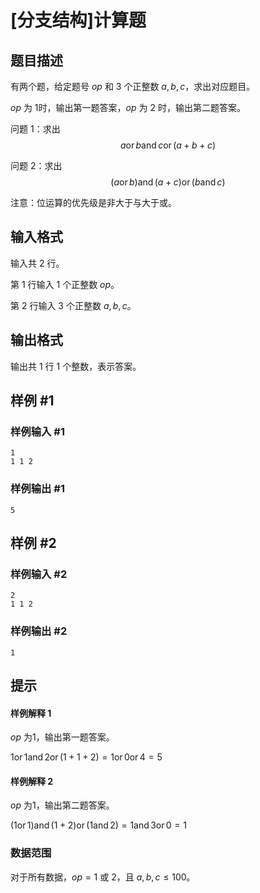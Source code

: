 # [分支结构]计算题

## 题目描述

有两个题，给定题号 $op$ 和 $3$ 个正整数 $a,b,c$，求出对应题目。

$op$ 为 1时，输出第一题答案，$op$ 为 2 时，输出第二题答案。

问题 1：求出 
$$
a \operatorname{or} b\operatorname{and} c \operatorname{or} (a+b+c)
$$

问题 2：求出 
$$
(a \operatorname{or} b)\operatorname{and} (a+c) \operatorname{or} (b\operatorname {and}c)
$$

注意：位运算的优先级是非大于与大于或。

## 输入格式

输入共 $2$ 行。

第 $1$ 行输入 $1$ 个正整数 $op$。

第 $2$ 行输入 $3$ 个正整数 $a,b,c$。

## 输出格式

输出共 $1$ 行 $1$ 个整数，表示答案。

## 样例 #1

### 样例输入 #1

```
1
1 1 2
```

### 样例输出 #1

```
5
```

## 样例 #2

### 样例输入 #2

```
2
1 1 2
```

### 样例输出 #2

```
1
```

## 提示

#### 样例解释 1

$op$ 为1，输出第一题答案。

$1\operatorname{or}1\operatorname{and}2\operatorname{or}(1+1+2)=1\operatorname{or}0\operatorname{or}4=5$

#### 样例解释 2

$op$ 为1，输出第二题答案。

$(1\operatorname{or}1)\operatorname{and}(1+2)\operatorname{or}(1\operatorname{and}2)=1\operatorname{and}3\operatorname{or}0=1$

### 数据范围

对于所有数据，$op=1$ 或 $2$，且 $a,b,c\leq 100$。